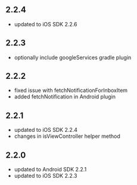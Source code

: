 ## 2.2.4
* updated to iOS SDK 2.2.6

## 2.2.3
* optionally include googleServices gradle plugin

## 2.2.2
* fixed issue with fetchNotificationForInboxItem
* added fetchNotification in Android plugin

## 2.2.1
* updated to iOS SDK 2.2.4
* changes in isViewController helper method

## 2.2.0
* updated to Android SDK 2.2.1
* updated to iOS SDK 2.2.3
